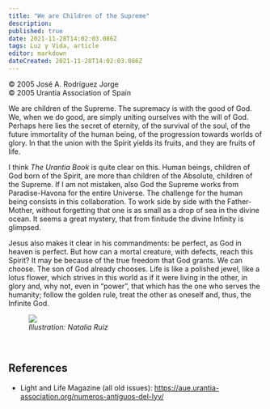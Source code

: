 ```yaml
---
title: "We are Children of the Supreme"
description: 
published: true
date: 2021-11-28T14:02:03.086Z
tags: Luz y Vida, article
editor: markdown
dateCreated: 2021-11-28T14:02:03.086Z
---
```


<p class="v-card v-sheet theme--light gray lighten-3 px-2">© 2005 José A. Rodríguez Jorge<br>© 2005 Urantia Association of Spain</p>



We are children of the Supreme. The supremacy is with the good of God. We, when we do good, are simply uniting ourselves with the will of God. Perhaps here lies the secret of eternity, of the survival of the soul, of the future immortality of the human being, of the progression towards worlds of glory. In that the union with the Spirit yields its fruits, and they are fruits of life.

I think _The Urantia Book_ is quite clear on this. Human beings, children of God born of the Spirit, are more than children of the Absolute, children of the Supreme. If I am not mistaken, also God the Supreme works from Paradise-Havona for the entire Universe. The challenge for the human being consists in this collaboration. To work side by side with the Father-Mother, without forgetting that one is as small as a drop of sea in the divine ocean. It seems a great mystery, that from finitude the divine Infinity is glimpsed.

Jesus also makes it clear in his commandments: be perfect, as God in heaven is perfect. But how can a mortal creature, with defects, reach this Spirit? It may be because of the true freedom that God grants. We can choose. The son of God already chooses. Life is like a polished jewel, like a lotus flower, which strives in this world as if it were living in the other, in glory and, why not, even in “power”, that which has the one who serves the humanity; follow the golden rule, treat the other as oneself and, thus, the Infinite God.

<figure id="Figure_1" class="image urantiapedia image-style-align-right">
<img src="/image/article/Luz_y_Vida/LyV3/01.jpg">
<figcaption><em>Illustration: Natalia Ruiz</em></figcaption>
</figure>

<br style=“clear:both;”/>

## References

- Light and Life Magazine (all old issues): https://aue.urantia-association.org/numeros-antiguos-del-lyv/

